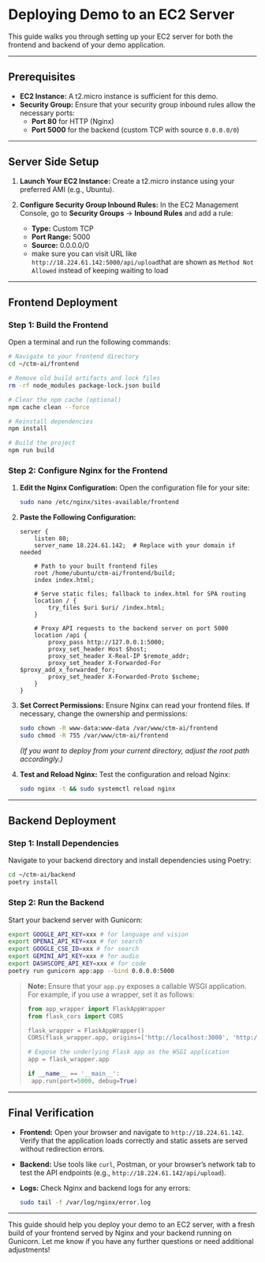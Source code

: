 # Deploying Demo to an EC2 Server

This guide walks you through setting up your EC2 server for both the frontend and backend of your demo application.

---

## Prerequisites

- **EC2 Instance:** A t2.micro instance is sufficient for this demo.
- **Security Group:** Ensure that your security group inbound rules allow the necessary ports:
  - **Port 80** for HTTP (Nginx)
  - **Port 5000** for the backend (custom TCP with source `0.0.0.0/0`)

---

## Server Side Setup

1. **Launch Your EC2 Instance:**
   Create a t2.micro instance using your preferred AMI (e.g., Ubuntu).

2. **Configure Security Group Inbound Rules:**
   In the EC2 Management Console, go to **Security Groups** → **Inbound Rules** and add a rule:
   - **Type:** Custom TCP
   - **Port Range:** 5000
   - **Source:** 0.0.0.0/0
   - make sure you can visit URL like `http://18.224.61.142:5000/api/upload`that are shown as `Method Not Allowed` instead of keeping waiting to load

---

## Frontend Deployment

### Step 1: Build the Frontend

Open a terminal and run the following commands:

```bash
# Navigate to your frontend directory
cd ~/ctm-ai/frontend

# Remove old build artifacts and lock files
rm -rf node_modules package-lock.json build

# Clear the npm cache (optional)
npm cache clean --force

# Reinstall dependencies
npm install

# Build the project
npm run build
```

### Step 2: Configure Nginx for the Frontend

1. **Edit the Nginx Configuration:**
   Open the configuration file for your site:
   ```bash
   sudo nano /etc/nginx/sites-available/frontend
   ```
2. **Paste the Following Configuration:**

   ```nginx
   server {
       listen 80;
       server_name 18.224.61.142;  # Replace with your domain if needed

       # Path to your built frontend files
       root /home/ubuntu/ctm-ai/frontend/build;
       index index.html;

       # Serve static files; fallback to index.html for SPA routing
       location / {
           try_files $uri $uri/ /index.html;
       }

       # Proxy API requests to the backend server on port 5000
       location /api {
           proxy_pass http://127.0.0.1:5000;
           proxy_set_header Host $host;
           proxy_set_header X-Real-IP $remote_addr;
           proxy_set_header X-Forwarded-For $proxy_add_x_forwarded_for;
           proxy_set_header X-Forwarded-Proto $scheme;
       }
   }
   ```

3. **Set Correct Permissions:**
   Ensure Nginx can read your frontend files. If necessary, change the ownership and permissions:
   ```bash
   sudo chown -R www-data:www-data /var/www/ctm-ai/frontend
   sudo chmod -R 755 /var/www/ctm-ai/frontend
   ```
   *(If you want to deploy from your current directory, adjust the root path accordingly.)*

4. **Test and Reload Nginx:**
   Test the configuration and reload Nginx:
   ```bash
   sudo nginx -t && sudo systemctl reload nginx
   ```

---

## Backend Deployment

### Step 1: Install Dependencies

Navigate to your backend directory and install dependencies using Poetry:

```bash
cd ~/ctm-ai/backend
poetry install
```

### Step 2: Run the Backend

Start your backend server with Gunicorn:

```bash
export GOOGLE_API_KEY=xxx # for language and vision
export OPENAI_API_KEY=xxx # for search
export GOOGLE_CSE_ID=xxx # for search
export GEMINI_API_KEY=xxx # for audio
export DASHSCOPE_API_KEY=xxx # for code
poetry run gunicorn app:app --bind 0.0.0.0:5000
```

> **Note:**
> Ensure that your `app.py` exposes a callable WSGI application. For example, if you use a wrapper, set it as follows:
>
> ```python
> from app_wrapper import FlaskAppWrapper
> from flask_cors import CORS
>
> flask_wrapper = FlaskAppWrapper()
> CORS(flask_wrapper.app, origins=['http://localhost:3000', 'http://18.224.61.142'])
>
> # Expose the underlying Flask app as the WSGI application
> app = flask_wrapper.app
>
> if __name__ == '__main__':
>  app.run(port=5000, debug=True)
> ```

---

## Final Verification

- **Frontend:**
  Open your browser and navigate to `http://18.224.61.142`. Verify that the application loads correctly and static assets are served without redirection errors.

- **Backend:**
  Use tools like `curl`, Postman, or your browser’s network tab to test the API endpoints (e.g., `http://18.224.61.142/api/upload`).

- **Logs:**
  Check Nginx and backend logs for any errors:
  ```bash
  sudo tail -f /var/log/nginx/error.log
  ```

---

This guide should help you deploy your demo to an EC2 server, with a fresh build of your frontend served by Nginx and your backend running on Gunicorn. Let me know if you have any further questions or need additional adjustments!
